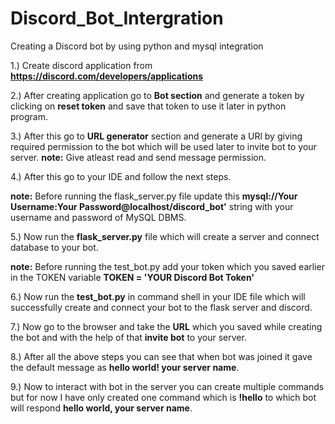 # Discord_Bot_Intergration
Creating a Discord bot by using python and mysql integration

1.) Create discord application from **https://discord.com/developers/applications** 

2.) After creating application go to **Bot section** and generate a token by clicking on **reset token** and save that token to use it later in python program.

3.) After this go to **URL generator** section and generate a URl by giving required permission to the bot which will be used later to invite bot to your server.
**note:** Give atleast read and send message permission.

4.) After this go to your IDE and follow the next steps.

**note:** Before running the flask_server.py file update this **mysql://Your Username:Your Password@localhost/discord_bot'** string with your username and password of MySQL DBMS.

5.) Now run the **flask_server.py** file which will create a server and connect database to your bot.

**note:** Before running the test_bot.py add your token which you saved earlier in the TOKEN variable **TOKEN = 'YOUR Discord Bot Token'**

6.) Now run the **test_bot.py** in command shell in your IDE file which will successfully create and connect your bot to the flask server and discord.

7.) Now go to the browser and take the **URL** which you saved while creating the bot and with the help of that **invite bot** to your server.

8.) After all the above steps you can see that when bot was joined it gave the default message as **hello world! your server name**.

9.) Now to interact with bot in the server you can create multiple commands but for now I have only created one command which is **!hello** to which bot will respond **hello world, your server name**.
